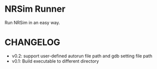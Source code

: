 # NRSim Runner

Run NRSim in an easy way.

# CHANGELOG

- v0.2: support user-defined autorun file path and gdb setting file path
- v0.1: Build executable to different directory

